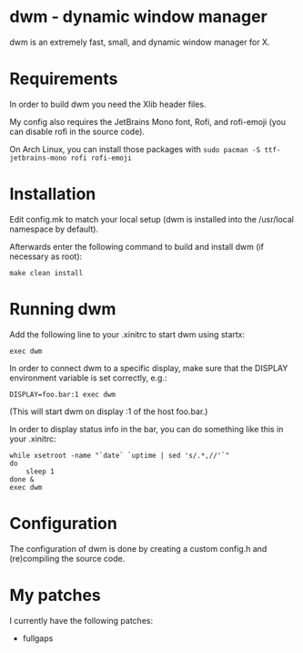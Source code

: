 # dwm - dynamic window manager

dwm is an extremely fast, small, and dynamic window manager for X.


# Requirements

In order to build dwm you need the Xlib header files.

My config also requires the JetBrains Mono font, Rofi, and rofi-emoji (you can disable rofi in the source code).

On Arch Linux, you can install those packages with `sudo pacman -S ttf-jetbrains-mono rofi rofi-emoji`

# Installation

Edit config.mk to match your local setup (dwm is installed into
the /usr/local namespace by default).

Afterwards enter the following command to build and install dwm (if
necessary as root):

    make clean install


# Running dwm

Add the following line to your .xinitrc to start dwm using startx:

    exec dwm

In order to connect dwm to a specific display, make sure that
the DISPLAY environment variable is set correctly, e.g.:

    DISPLAY=foo.bar:1 exec dwm

(This will start dwm on display :1 of the host foo.bar.)

In order to display status info in the bar, you can do something
like this in your .xinitrc:

    while xsetroot -name "`date` `uptime | sed 's/.*,//'`"
    do
    	sleep 1
    done &
    exec dwm


# Configuration

The configuration of dwm is done by creating a custom config.h
and (re)compiling the source code.

# My patches

I currently have the following patches:

* fullgaps
